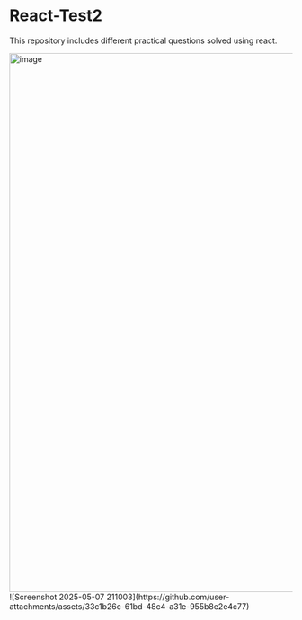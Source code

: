 # React-Test2
This repository includes different practical questions solved using react.

<img width="958" alt="image" src="https://github.com/user-attachments/assets/83b6edc0-79ff-4c47-876f-50fd5e2f6247" />
![Screenshot 2025-05-07 211003](https://github.com/user-attachments/assets/33c1b26c-61bd-48c4-a31e-955b8e2e4c77)

